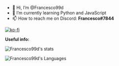 - 👋 Hi, I’m @Francesco99d
- 🌱 I’m currently learning Python and JavaScript
- 📫 How to reach me on Discord: **Francesco#7844**

[![ko-fi](https://ko-fi.com/img/githubbutton_sm.svg)](https://ko-fi.com/G2G7K3BD2)

**Useful info:**

![Francesco99d's stats](https://github-readme-stats.vercel.app/api?username=Francesco99d&theme=tokyonight) 

![Francesco99d's Languages](https://github-readme-stats.vercel.app/api/top-langs/?username=Francesco99d&theme=dracula&hide=batchfile,css)

<!---
Francesco99d/Francesco99d is a ✨ special ✨ repository because its `README.md` (this file) appears on your GitHub profile.
You can click the Preview link to take a look at your changes.
--->
